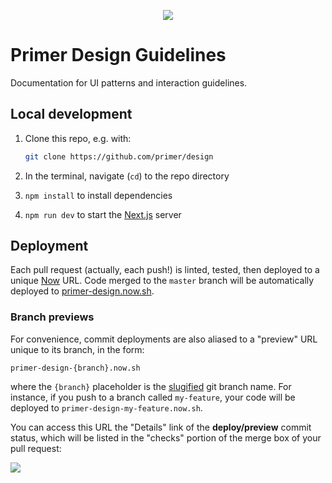 

<p align="center">
<img src="https://user-images.githubusercontent.com/24916540/48517129-332a3d00-e81a-11e8-812d-39a2cecd6474.gif">

# Primer Design Guidelines

Documentation for UI patterns and interaction guidelines.

## Local development

1. Clone this repo, e.g. with:

    ```sh
    git clone https://github.com/primer/design
    ```

1. In the terminal, navigate (`cd`) to the repo directory

1. `npm install` to install dependencies

1. `npm run dev` to start the [Next.js] server

## Deployment

Each pull request (actually, each push!) is linted, tested, then deployed to a unique [Now] URL. Code merged to the `master` branch will be automatically deployed to [primer-design.now.sh](https://primer-design.now.sh).

### Branch previews

For convenience, commit deployments are also aliased to a "preview" URL unique to its branch, in the form:

```
primer-design-{branch}.now.sh
```

where the `{branch}` placeholder is the [slugified] git branch name. For instance, if you push to a branch called `my-feature`, your code will be deployed to `primer-design-my-feature.now.sh`.

You can access this URL the "Details" link of the **deploy/preview** commit status, which will be listed in the "checks" portion of the merge box of your pull request:

![](https://user-images.githubusercontent.com/113896/47810057-9c309180-dcff-11e8-8773-45dd2ef267ce.png)


[Next.js]: https://github.com/zeit/next.js
[Now]: https://zeit.co/now
[slugified]: https://www.npmjs.com/package/slugify
